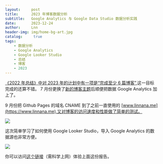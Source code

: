 ```yaml
---
layout:     post
title:      2023 年博客数据分析
subtitle:   Google Analytics 与 Google Data Studio 数据分析实践
date:       2023-12-24
author:     Lnn
header-img: img/home-bg-art.jpg
catalog: 	 true
tags:
    - 数据分析
    - Google Analytics
    - Google Looker Studio
    - 总结
    - 博客
    - 2023
---
```


[《2022 年总结》中对 2023 年的计划中有一项是“完成至少 6 篇博客”](https://www.linnana.me/2023/01/02/2022_overview/#%E4%B8%8B%E4%B8%80%E5%B9%B4),这一目标完成的还算不错。 7 月份更换了[新的博客主题](https://github.com/qiubaiying/qiubaiying.github.io)后顺便把数据 Google Analytics 加上了。

9 月份把 Github Pages 的域名 CNAME 到了之前一直使用的 [www.linnana.me](https://www.linnana.me),又对博客的访问速度和性能做了简单的测试。

![](https://linnaname.github.io/img/blog/summarize/2023-12-24_01.png)


这次简单学习了如何使用 Google Looker Studio，导入 Google Analytics 的数据源也非常方便。

![](https://linnaname.github.io/img/blog/summarize/2023-12-24_02.png)

你可以访问[这个链接](https://lookerstudio.google.com/reporting/5b7448fe-252a-46ce-abbb-bd7c16da333a/page/fUdK)（需科学上网）体验上面这份报告。




